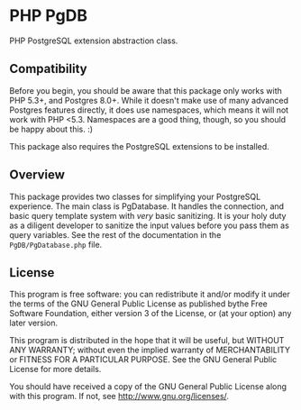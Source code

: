 PHP PgDB
========

PHP PostgreSQL extension abstraction class.

Compatibility
-------------

Before you begin, you should be aware that this package only works with PHP
5.3+, and Postgres 8.0+. While it doesn't make use of many advanced Postgres
features directly, it does use namespaces, which means it will not work with
PHP <5.3. Namespaces are a good thing, though, so you should be happy about
this. :)

This package also requires the PostgreSQL extensions to be installed.

Overview
--------

This package provides two classes for simplifying your PostgreSQL experience.
The main class is PgDatabase. It handles the connection, and basic query
template system with _very_ basic sanitizing. It is your holy duty as a
diligent developer to sanitize the input values before you pass them as query
variables. See the rest of the documentation in the ``PgDB/PgDatabase.php``
file.

License
-------

This program is free software: you can redistribute it and/or modify it under
the terms of the GNU General Public License as published bythe Free Software
Foundation, either version 3 of the License, or (at your option) any later
version.

This program is distributed in the hope that it will be useful, but WITHOUT ANY
WARRANTY; without even the implied warranty of MERCHANTABILITY or FITNESS FOR A
PARTICULAR PURPOSE. See the GNU General Public License for more details.

You should have received a copy of the GNU General Public License along with
this program. If not, see <http://www.gnu.org/licenses/>.


